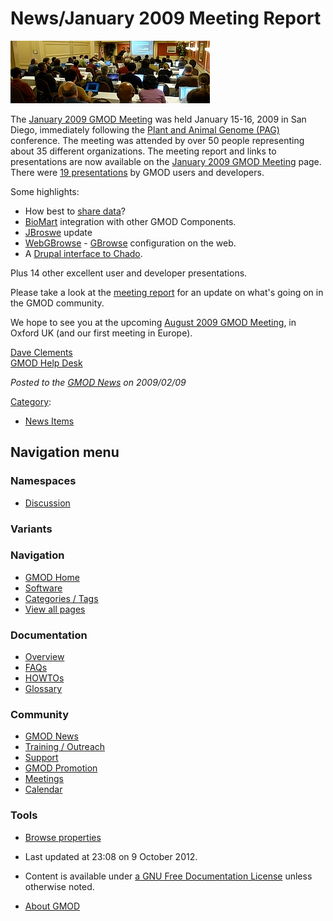 



<span id="top"></span>




# <span dir="auto">News/January 2009 Meeting Report</span>











[<img src="https://raw.githubusercontent.com/GMOD/gmod.github.io/main/mediawiki/images/b/b6/Jan2009Meeting.JPG" width="319"
height="100" alt="January 2009 GMOD Meeting" />](../January_2009_GMOD_Meeting "January 2009 GMOD Meeting")



The [January 2009 GMOD
Meeting](../January_2009_GMOD_Meeting "January 2009 GMOD Meeting") was
held January 15-16, 2009 in San Diego, immediately following the [Plant
and Animal Genome (PAG)](../PAG_2009 "PAG 2009") conference. The meeting
was attended by over 50 people representing about 35 different
organizations. The meeting report and links to presentations are now
available on the [January 2009 GMOD
Meeting](../January_2009_GMOD_Meeting "January 2009 GMOD Meeting") page.
There were [19
presentations](../January_2009_GMOD_Meeting#Presentations "January 2009 GMOD Meeting")
by GMOD users and developers.

Some highlights:

- How best to [share
  data](../January_2009_GMOD_Meeting#Data_Sharing "January 2009 GMOD Meeting")?
- [BioMart](../January_2009_GMOD_Meeting#BioMart "January 2009 GMOD Meeting")
  integration with other GMOD Components.
- [JBroswe](../January_2009_GMOD_Meeting#JBrowse "January 2009 GMOD Meeting")
  update
- [WebGBrowse](../January_2009_GMOD_Meeting#WebGBrowse:_GBrowse_Configuration_Management "January 2009 GMOD Meeting") -
  [GBrowse](../GBrowse.1 "GBrowse") configuration on the web.
- A [Drupal interface to
  Chado](../January_2009_GMOD_Meeting#Drupal_and_MarineGenomics.org "January 2009 GMOD Meeting").

Plus 14 other excellent user and developer presentations.

Please take a look at the [meeting
report](../January_2009_GMOD_Meeting "January 2009 GMOD Meeting") for an
update on what's going on in the GMOD community.

We hope to see you at the upcoming [August 2009 GMOD
Meeting](../August_2009_GMOD_Meeting "August 2009 GMOD Meeting"), in
Oxford UK (and our first meeting in Europe).

[Dave Clements](../User%3AClements "User%3AClements")  
[GMOD Help Desk](../GMOD_Help_Desk "GMOD Help Desk")

  



*Posted to the [GMOD News](../GMOD_News "GMOD News") on 2009/02/09*






[Category](../Special%3ACategories "Special%3ACategories"):

- [News Items](../Category%3ANews_Items "Category%3ANews Items")






## Navigation menu



### Namespaces


- <span id="ca-talk"><a
  href="http://gmod.org/mediawiki/index.php?title=Talk:News/January_2009_Meeting_Report&amp;action=edit&amp;redlink=1"
  accesskey="t"
  title="Discussion about the content page [t]">Discussion</a></span>


### 

### Variants[](#)








<a href="../Main_Page"
style="background-image: url(../../images/GMOD-cogs.png);"
title="Visit the main page"></a>


### Navigation



- <span id="n-GMOD-Home">[GMOD Home](../Main_Page)</span>
- <span id="n-Software">[Software](../GMOD_Components)</span>
- <span id="n-Categories-.2F-Tags">[Categories /
  Tags](../Categories)</span>
- <span id="n-View-all-pages">[View all
  pages](../Special:AllPages)</span>




### Documentation



- <span id="n-Overview">[Overview](../Overview)</span>
- <span id="n-FAQs">[FAQs](../Category%3AFAQ)</span>
- <span id="n-HOWTOs">[HOWTOs](../Category%3AHOWTO)</span>
- <span id="n-Glossary">[Glossary](../Glossary)</span>




### Community



- <span id="n-GMOD-News">[GMOD News](../GMOD_News)</span>
- <span id="n-Training-.2F-Outreach">[Training /
  Outreach](../Training_and_Outreach)</span>
- <span id="n-Support">[Support](../Support)</span>
- <span id="n-GMOD-Promotion">[GMOD Promotion](../GMOD_Promotion)</span>
- <span id="n-Meetings">[Meetings](../Meetings)</span>
- <span id="n-Calendar">[Calendar](../Calendar)</span>




### Tools

- <span id="t-smwbrowselink"><a href="../Special%3ABrowse/News-2FJanuary_2009_Meeting_Report"
  rel="smw-browse">Browse properties</a></span>



- <span id="footer-info-lastmod">Last updated at 23:08 on 9 October
  2012.</span>
<!-- - <span id="footer-info-viewcount">6,692 page views.</span> -->
- <span id="footer-info-copyright">Content is available under
  <a href="http://www.gnu.org/licenses/fdl-1.3.html" class="external"
  rel="nofollow">a GNU Free Documentation License</a> unless otherwise
  noted.</span>

<!-- -->

- <span id="footer-places-about">[About
  GMOD](../GMOD%3AAbout "GMOD%3AAbout")</span>

<!-- -->




